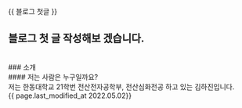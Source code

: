  {{ 블로그 첫글 }}
<br>
## 블로그 첫 글 작성해보 겠습니다.
<br>
### 소개
<br>
#### 저는 사람은 누구일까요?
<br>
저는 한동대학교 21학번 전산전자공학부, 전산심화전공 하고 있는 김하진입니다.
<br>
{{ page.last_modified_at 2022.05.02}}
